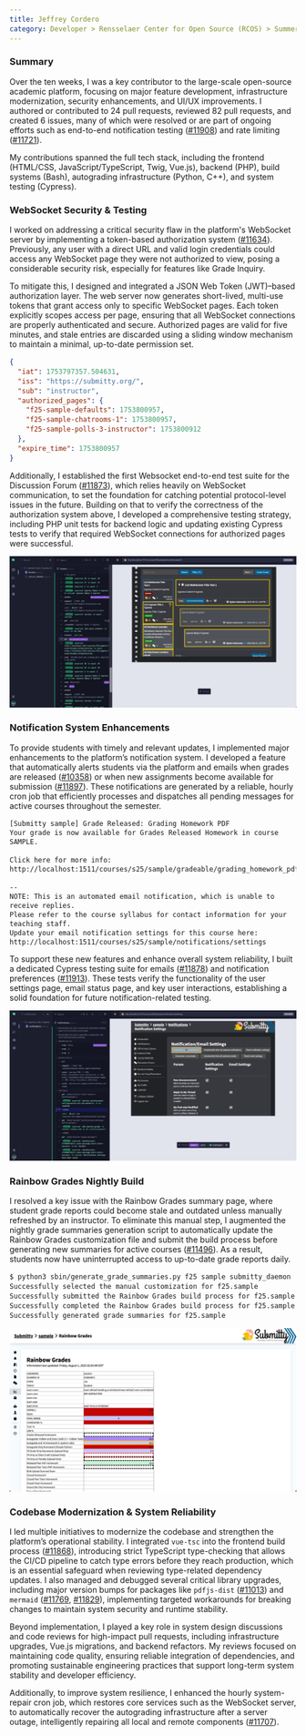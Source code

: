 ```yaml
---
title: Jeffrey Cordero
category: Developer > Rensselaer Center for Open Source (RCOS) > Summer 2025
---
```


### Summary

Over the ten weeks, I was a key contributor to the large-scale open-source academic platform, focusing on major feature development, infrastructure modernization, security enhancements, and UI/UX improvements. I authored or contributed to 24 pull requests, reviewed 82 pull requests, and created 6 issues, many of which were resolved or are part of ongoing efforts such as end-to-end notification testing ([#11908](https://github.com/Submitty/Submitty/issues/11908)) and rate limiting ([#11721](https://github.com/Submitty/Submitty/issues/11721)).

My contributions spanned the full tech stack, including the frontend (HTML/CSS, JavaScript/TypeScript, Twig, Vue.js), backend (PHP), build systems (Bash), autograding infrastructure (Python, C++), and system testing (Cypress).

### WebSocket Security & Testing

I worked on addressing a critical security flaw in the platform's WebSocket server by implementing a token-based authorization system ([#11634](https://github.com/Submitty/Submitty/pull/11634)). Previously, any user with a direct URL and valid login credentials could access any WebSocket page they were not authorized to view, posing a considerable security risk, especially for features like Grade Inquiry.

To mitigate this, I designed and integrated a JSON Web Token (JWT)–based authorization layer. The web server now generates short-lived, multi-use tokens that grant access only to specific WebSocket pages. Each token explicitly scopes access per page, ensuring that all WebSocket connections are properly authenticated and secure. Authorized pages are valid for five minutes, and stale entries are discarded using a sliding window mechanism to maintain a minimal, up-to-date permission set.

```json
{
  "iat": 1753797357.504631,
  "iss": "https://submitty.org/",
  "sub": "instructor",
  "authorized_pages": {
    "f25-sample-defaults": 1753800957,
    "f25-sample-chatrooms-1": 1753800957,
    "f25-sample-polls-3-instructor": 1753800912
  },
  "expire_time": 1753800957
}
```

Additionally, I established the first Websocket end-to-end test suite for the Discussion Forum ([#11873](https://github.com/Submitty/Submitty/pull/11873)), which relies heavily on WebSocket communication, to set the foundation for catching potential protocol-level issues in the future. Building on that to verify the correctness of the authorization system above, I developed a comprehensive testing strategy, including PHP unit tests for backend logic and updating existing Cypress tests to verify that required WebSocket connections for authorized pages were successful.

<div style="text-align: center; max-width: 100%; margin: auto;">
  <img src="../../../images/RCOS_report/2025_Jeffrey_Cordero/cypress-websocket-testing-example.png" alt="Cypress WebSocket Testing" />
</div>


### Notification System Enhancements

To provide students with timely and relevant updates, I implemented major enhancements to the platform’s notification system. I developed a feature that automatically alerts students via the platform and emails when grades are released ([#10358](https://github.com/Submitty/Submitty/pull/10358)) or when new assignments become available for submission ([#11897](https://github.com/Submitty/Submitty/pull/11897)). These notifications are generated by a reliable, hourly cron job that efficiently processes and dispatches all pending messages for active courses throughout the semester.

```
[Submitty sample] Grade Released: Grading Homework PDF
Your grade is now available for Grades Released Homework in course
SAMPLE.

Click here for more info: http://localhost:1511/courses/s25/sample/gradeable/grading_homework_pdf

--
NOTE: This is an automated email notification, which is unable to receive replies.
Please refer to the course syllabus for contact information for your teaching staff.
Update your email notification settings for this course here: http://localhost:1511/courses/s25/sample/notifications/settings
```

To support these new features and enhance overall system reliability, I built a dedicated Cypress testing suite for emails  ([#11878](https://github.com/Submitty/Submitty/pull/11878)) and notification preferences ([#11913](https://github.com/Submitty/Submitty/pull/11913)). These tests verify the functionality of the user settings page, email status page, and key user interactions, establishing a solid foundation for future notification-related testing.

<div style="text-align: center; max-width: 100%; margin: auto;">
  <img src="../../../images/RCOS_report/2025_Jeffrey_Cordero/cypress-notifications-testing-example.png" alt="Cypress Notification Testing" />
</div>

### Rainbow Grades Nightly Build

I resolved a key issue with the Rainbow Grades summary page, where student grade reports could become stale and outdated unless manually refreshed by an instructor. To eliminate this manual step, I augmented the nightly grade summaries generation script to automatically update the Rainbow Grades customization file and submit the build process before generating new summaries for active courses ([#11496](https://github.com/Submitty/Submitty/pull/11496)). As a result, students now have uninterrupted access to up-to-date grade reports daily.

```bash
$ python3 sbin/generate_grade_summaries.py f25 sample submitty_daemon
Successfully selected the manual customization for f25.sample
Successfully submitted the Rainbow Grades build process for f25.sample
Successfully completed the Rainbow Grades build process for f25.sample - {'status': 'success', 'data': '...'}
Successfully generated grade summaries for f25.sample
```

<div style="text-align: center; max-width: 100%; margin: auto;">
  <img src="../../../images/RCOS_report/2025_Jeffrey_Cordero/rainbow-grades-nightly-build.png" alt="Cypress Notification Testing" />
</div>


### Codebase Modernization & System Reliability

I led multiple initiatives to modernize the codebase and strengthen the platform’s operational stability. I integrated `vue-tsc` into the frontend build process ([#11868](https://github.com/Submitty/Submitty/pull/11868)), introducing strict TypeScript type-checking that allows the CI/CD pipeline to catch type errors before they reach production, which is an essential safeguard when reviewing type-related dependency updates. I also managed and debugged several critical library upgrades, including major version bumps for packages like `pdfjs-dist` ([#11013](https://github.com/Submitty/Submitty/pull/11013)) and `mermaid` ([#11769](https://github.com/Submitty/Submitty/pull/11769), [#11829](https://github.com/Submitty/Submitty/pull/11829)), implementing targeted workarounds for breaking changes to maintain system security and runtime stability.

Beyond implementation, I played a key role in system design discussions and code reviews for high-impact pull requests, including infrastructure upgrades, Vue.js migrations, and backend refactors. My reviews focused on maintaining code quality, ensuring reliable integration of dependencies, and promoting sustainable engineering practices that support long-term system stability and developer efficiency.

Additionally, to improve system resilience, I enhanced the hourly system-repair cron job, which restores core services such as the WebSocket server, to automatically recover the autograding infrastructure after a server outage, intelligently repairing all local and remote components ([#11707](https://github.com/Submitty/Submitty/pull/11707)).
